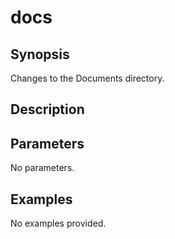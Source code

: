 # docs

## Synopsis

Changes to the Documents directory.

## Description



## Parameters
No parameters.
## Examples
No examples provided.

